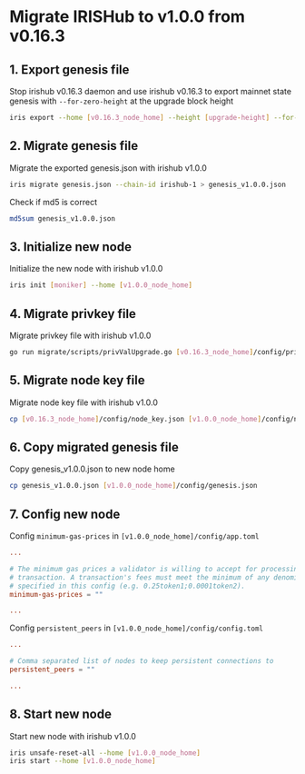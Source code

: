 # Migrate IRISHub to v1.0.0 from v0.16.3

## 1. Export genesis file

Stop irishub v0.16.3 daemon and use irishub v0.16.3 to export mainnet state genesis with `--for-zero-height` at the upgrade block height

```bash
iris export --home [v0.16.3_node_home] --height [upgrade-height] --for-zero-height
```

## 2. Migrate genesis file

Migrate the exported genesis.json with irishub v1.0.0

```bash
iris migrate genesis.json --chain-id irishub-1 > genesis_v1.0.0.json
```

Check if md5 is correct

```bash
md5sum genesis_v1.0.0.json
```

## 3. Initialize new node

Initialize the new node with irishub v1.0.0

```bash
iris init [moniker] --home [v1.0.0_node_home]
```

## 4. Migrate privkey file

Migrate privkey file with irishub v1.0.0

```bash
go run migrate/scripts/privValUpgrade.go [v0.16.3_node_home]/config/priv_validator.json [v1.0.0_node_home]/config/priv_validator_key.json [v1.0.0_node_home]/data/priv_validator_state.json
```

## 5. Migrate node key file

Migrate node key file with irishub v1.0.0

```bash
cp [v0.16.3_node_home]/config/node_key.json [v1.0.0_node_home]/config/node_key.json
```

## 6. Copy migrated genesis file

Copy genesis_v1.0.0.json to new node home

```bash
cp genesis_v1.0.0.json [v1.0.0_node_home]/config/genesis.json
```

## 7. Config new node

Config `minimum-gas-prices` in `[v1.0.0_node_home]/config/app.toml`

```toml
...

# The minimum gas prices a validator is willing to accept for processing a
# transaction. A transaction's fees must meet the minimum of any denomination
# specified in this config (e.g. 0.25token1;0.0001token2).
minimum-gas-prices = ""

...
```

Config `persistent_peers` in `[v1.0.0_node_home]/config/config.toml`

```toml
...

# Comma separated list of nodes to keep persistent connections to
persistent_peers = ""

...
```

## 8. Start new node

Start new node with irishub v1.0.0

```bash
iris unsafe-reset-all --home [v1.0.0_node_home]
iris start --home [v1.0.0_node_home]
```
